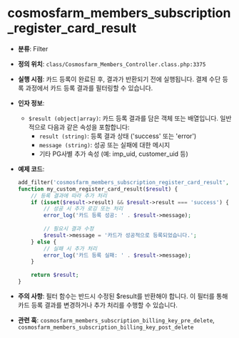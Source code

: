 # cosmosfarm_members_subscription_register_card_result

- **분류**: Filter
- **정의 위치**: `class/Cosmosfarm_Members_Controller.class.php:3375`
- **실행 시점**: 카드 등록이 완료된 후, 결과가 반환되기 전에 실행됩니다. 결제 수단 등록 과정에서 카드 등록 결과를 필터링할 수 있습니다.
- **인자 정보**:
  - `$result (object|array)`: 카드 등록 결과를 담은 객체 또는 배열입니다. 일반적으로 다음과 같은 속성을 포함합니다:
    - `result (string)`: 등록 결과 상태 ('success' 또는 'error')
    - `message (string)`: 성공 또는 실패에 대한 메시지
    - 기타 PG사별 추가 속성 (예: imp_uid, customer_uid 등)
- **예제 코드**:

  ```php
  add_filter('cosmosfarm_members_subscription_register_card_result', 'my_custom_register_card_result', 10, 1);
  function my_custom_register_card_result($result) {
      // 등록 결과에 따라 추가 처리
      if (isset($result->result) && $result->result === 'success') {
          // 성공 시 추가 로깅 또는 처리
          error_log('카드 등록 성공: ' . $result->message);
          
          // 필요시 결과 수정
          $result->message = '카드가 성공적으로 등록되었습니다.';
      } else {
          // 실패 시 추가 처리
          error_log('카드 등록 실패: ' . $result->message);
      }
      
      return $result;
  }
  ```

- **주의 사항**: 필터 함수는 반드시 수정된 $result를 반환해야 합니다. 이 필터를 통해 카드 등록 결과를 변경하거나 추가 처리를 수행할 수 있습니다.
- **관련 훅**: `cosmosfarm_members_subscription_billing_key_pre_delete`, `cosmosfarm_members_subscription_billing_key_post_delete`
